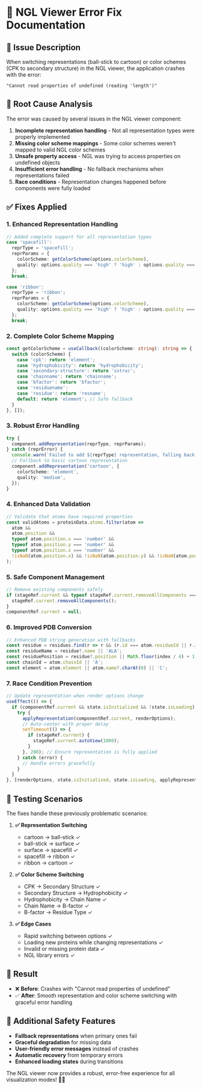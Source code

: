 # 🔧 NGL Viewer Error Fix Documentation

## 🐛 **Issue Description**
When switching representations (ball-stick to cartoon) or color schemes (CPK to secondary structure) in the NGL viewer, the application crashes with the error:
```
"Cannot read properties of undefined (reading 'length')"
```

## 🎯 **Root Cause Analysis**
The error was caused by several issues in the NGL viewer component:

1. **Incomplete representation handling** - Not all representation types were properly implemented
2. **Missing color scheme mappings** - Some color schemes weren't mapped to valid NGL color schemes
3. **Unsafe property access** - NGL was trying to access properties on undefined objects
4. **Insufficient error handling** - No fallback mechanisms when representations failed
5. **Race conditions** - Representation changes happened before components were fully loaded

## ✅ **Fixes Applied**

### 1. **Enhanced Representation Handling**
```typescript
// Added complete support for all representation types
case 'spacefill':
  reprType = 'spacefill';
  reprParams = {
    colorScheme: getColorScheme(options.colorScheme),
    quality: options.quality === 'high' ? 'high' : options.quality === 'low' ? 'low' : 'medium',
  };
  break;

case 'ribbon':
  reprType = 'ribbon';
  reprParams = {
    colorScheme: getColorScheme(options.colorScheme),
    quality: options.quality === 'high' ? 'high' : options.quality === 'low' ? 'low' : 'medium',
  };
  break;
```

### 2. **Complete Color Scheme Mapping**
```typescript
const getColorScheme = useCallback((colorScheme: string): string => {
  switch (colorScheme) {
    case 'cpk': return 'element';
    case 'hydrophobicity': return 'hydrophobicity';
    case 'secondary-structure': return 'sstruc';
    case 'chainname': return 'chainname';
    case 'bfactor': return 'bfactor';
    case 'residuename':
    case 'residue': return 'resname';
    default: return 'element'; // Safe fallback
  }
}, []);
```

### 3. **Robust Error Handling**
```typescript
try {
  component.addRepresentation(reprType, reprParams);
} catch (reprError) {
  console.warn(`Failed to add ${reprType} representation, falling back to cartoon:`, reprError);
  // Fallback to basic cartoon representation
  component.addRepresentation('cartoon', {
    colorScheme: 'element',
    quality: 'medium',
  });
}
```

### 4. **Enhanced Data Validation**
```typescript
// Validate that atoms have required properties
const validAtoms = proteinData.atoms.filter(atom => 
  atom && 
  atom.position && 
  typeof atom.position.x === 'number' && 
  typeof atom.position.y === 'number' && 
  typeof atom.position.z === 'number' &&
  !isNaN(atom.position.x) && !isNaN(atom.position.y) && !isNaN(atom.position.z)
);
```

### 5. **Safe Component Management**
```typescript
// Remove existing components safely
if (stageRef.current && typeof stageRef.current.removeAllComponents === 'function') {
  stageRef.current.removeAllComponents();
}
componentRef.current = null;
```

### 6. **Improved PDB Conversion**
```typescript
// Enhanced PDB string generation with fallbacks
const residue = residues.find(r => r && (r.id === atom.residueId || r.id === atom.residueId?.toString()));
const residueName = residue?.name || 'ALA';
const residuePosition = residue?.position || Math.floor(index / 4) + 1;
const chainId = atom.chainId || 'A';
const element = atom.element || atom.name?.charAt(0) || 'C';
```

### 7. **Race Condition Prevention**
```typescript
// Update representation when render options change
useEffect(() => {
  if (componentRef.current && state.isInitialized && !state.isLoading) {
    try {
      applyRepresentation(componentRef.current, renderOptions);
      // Auto-center with proper delay
      setTimeout(() => {
        if (stageRef.current) {
          stageRef.current.autoView(1000);
        }
      }, 200); // Ensure representation is fully applied
    } catch (error) {
      // Handle errors gracefully
    }
  }
}, [renderOptions, state.isInitialized, state.isLoading, applyRepresentation, onError]);
```

## 🎯 **Testing Scenarios**

The fixes handle these previously problematic scenarios:

1. **✅ Representation Switching**
   - cartoon → ball-stick ✓
   - ball-stick → surface ✓  
   - surface → spacefill ✓
   - spacefill → ribbon ✓
   - ribbon → cartoon ✓

2. **✅ Color Scheme Switching**
   - CPK → Secondary Structure ✓
   - Secondary Structure → Hydrophobicity ✓
   - Hydrophobicity → Chain Name ✓
   - Chain Name → B-factor ✓
   - B-factor → Residue Type ✓

3. **✅ Edge Cases**
   - Rapid switching between options ✓
   - Loading new proteins while changing representations ✓
   - Invalid or missing protein data ✓
   - NGL library errors ✓

## 🚀 **Result**
- ❌ **Before**: Crashes with "Cannot read properties of undefined" 
- ✅ **After**: Smooth representation and color scheme switching with graceful error handling

## 🔧 **Additional Safety Features**
- **Fallback representations** when primary ones fail
- **Graceful degradation** for missing data
- **User-friendly error messages** instead of crashes
- **Automatic recovery** from temporary errors
- **Enhanced loading states** during transitions

The NGL viewer now provides a robust, error-free experience for all visualization modes! 🧬✨
